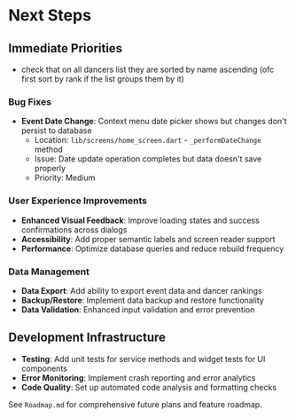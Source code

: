 # Next Steps

## Immediate Priorities
- check that on all dancers list they are sorted by name ascending (ofc first sort by rank if the list groups them by it)

### Bug Fixes
- **Event Date Change**: Context menu date picker shows but changes don't persist to database
  - Location: `lib/screens/home_screen.dart` - `_performDateChange` method
  - Issue: Date update operation completes but data doesn't save properly
  - Priority: Medium

### User Experience Improvements  
- **Enhanced Visual Feedback**: Improve loading states and success confirmations across dialogs
- **Accessibility**: Add proper semantic labels and screen reader support
- **Performance**: Optimize database queries and reduce rebuild frequency

### Data Management
- **Data Export**: Add ability to export event data and dancer rankings
- **Backup/Restore**: Implement data backup and restore functionality
- **Data Validation**: Enhanced input validation and error prevention

## Development Infrastructure
- **Testing**: Add unit tests for service methods and widget tests for UI components
- **Error Monitoring**: Implement crash reporting and error analytics
- **Code Quality**: Set up automated code analysis and formatting checks

See `Roadmap.md` for comprehensive future plans and feature roadmap.
